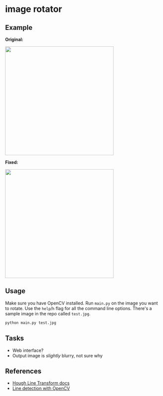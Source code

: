 # image rotator

## Example

**Original:**

<img src="https://raw.githubusercontent.com/ajay-gandhi/image-rotator/master/test.jpg" width="350" />

**Fixed:**

<img src="https://raw.githubusercontent.com/ajay-gandhi/image-rotator/master/output.jpg" width="350" />

## Usage

Make sure you have OpenCV installed. Run `main.py` on the image you want to
rotate. Use the `help`/`h` flag for all the command line options. There's a
sample image in the repo called `test.jpg`.

```bash
python main.py test.jpg
```

## Tasks

* Web interface?
* Output image is _slightly_ blurry, not sure why

## References

* [Hough Line Transform docs](https://docs.opencv.org/2.4/doc/tutorials/imgproc/imgtrans/hough_lines/hough_lines.html)
* [Line detection with OpenCV](https://www.geeksforgeeks.org/line-detection-python-opencv-houghline-method/)
